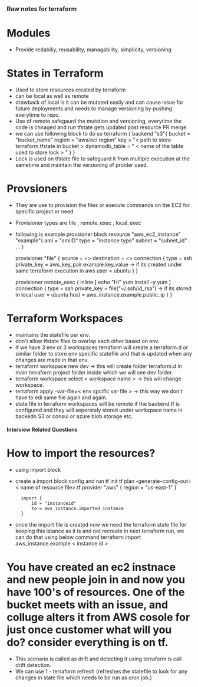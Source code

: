 ### Raw notes for terraform

# Modules
- Provide redabiliy, reusability, managability, simplicity, versioning

# States in Terraform
- Used to store resources created by terraform
- can be local as well as remote
- drawback of local is it can be mutated easily and can cause issue for future deployments and needs to manage versioning by pushing everytime to repo.
- Use of remote safegaurd the mutation and versioning, everytime the code is chnaged and run tfstate gets updated post resource PR merge.
- we can use following block to do so
    terraform {
        backend "s3"{
            bucket = "bucket_name"
            region = "aws/oci region"
            key = "< path to store terraform.tfstate in bucket >
            dynamodb_table = " < name of the table used to store lock > "
        }
    }
- Lock is used on tfstate file to safeguard it from multiple execution at the sametime and maintain the versioning of proider used.

# Provsioners
- They are use to provision the files or execute commands on the EC2 for specific project or need
- Provisioner types are file , remote_exec , local_exec
- following is example provsioner block
    resource "aws_ec2_instance" "example"{
        ami = "amiID"
        type = "instance type"
        subnet = "subnet_id"
        .
        .
        .
    }

    provisioner "file" {
        source = <>
        destination = <>
        connection {
            type = ssh
            private_key = aws_key_pair.example.key_value -> if its created under same terraform execution in aws
            user = ubuntu
        }
    }

    provisioner remote_exec {
        inline [
            echo "Hi"
            yum install -y yum
        ]
        connection {
            type = ssh
            private_key = file("~/.ssh/id_rsa")   -> if its stored in local
            user = ubuntu
            host = aws_instance.example.public_ip
        }
    }

# Terraform Workspaces
- maintains the statefile per env.
- don't allow tfstate files to overlap each other based on env.
- if we have 3 env or 3 workspaces terraform will create a terraform.d or similar folder to store env specific statefile and that is updated when any changes are made in that env.
- terraform workspace new dev -> this will create folder terraform.d in main terraform project folder inside which we will see dev folder.
- terraform workspace select < workspace name > -> this will change workspace.
- terraform apply -var-file=< env spcific var file > -> this way we don't have to edi same file again and again.
- state file in terraform workspaces will be remote if the backend.tf is configured and they will seperately stored under workspace name in backedn S3 or consul or azure blob storage etc.


#### Interview Related Questions ####

# How to import the resources?
-  using import block
- create a import block config and run tf init tf plan -generate-config-out=< name of resource file>.tf
        provider "aws" {
            region = "us-east-1"
        }

        import {
            id = "instanceid"
            to = aws_instance.imported_instance
        }
- once the import file is created now we need the terraform state file for keeping this istance as it is and not recreate in next terraform run, we can do that using below command
        terraform import aws_instance.example < instance id >

# You have created an ec2 instnace and new people join in and now you have 100's of resources. One of the bucket meets with an issue, and colluge alters it from AWS cosole for just once customer what will you do? consider everything is on tf.
- This scenario is called as drift and detecting it using terraform is call drift detection.
- We can use
        1 - terraform refresh (refreshes the statefile to look for any changes in state file which needs to be run as cron job.)